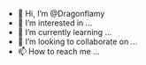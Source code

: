 - 👋 Hi, I’m @Dragonflamy
- 👀 I’m interested in ...
- 🌱 I’m currently learning ...
- 💞️ I’m looking to collaborate on ...
- 📫 How to reach me ...

<!---
Dragonflamy/Dragonflamy is a ✨ special ✨ repository because its `README.md` (this file) appears on your GitHub profile.
You can click the Preview link to take a look at your changes.
--->
